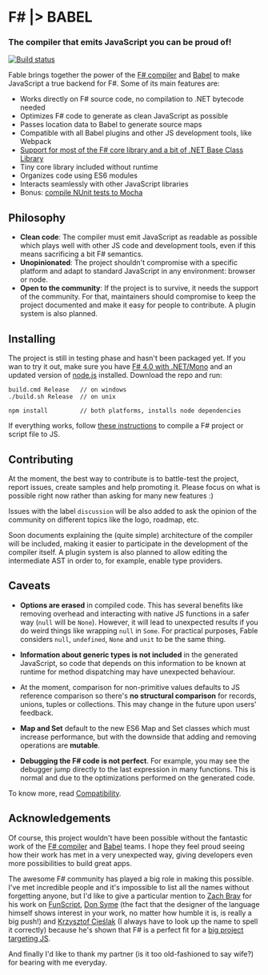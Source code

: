 # F# |> BABEL

### The compiler that emits JavaScript you can be proud of!
[![Build status](https://ci.appveyor.com/api/projects/status/vlmyxg64my74sik5?svg=true)](https://ci.appveyor.com/project/alfonsogarciacaro/fable)

Fable brings together the power of the [F# compiler](http://fsharp.github.io/FSharp.Compiler.Service/)
and [Babel](http://babeljs.io) to make JavaScript a true backend for F#.
Some of its main features are:

- Works directly on F# source code, no compilation to .NET bytecode needed
- Optimizes F# code to generate as clean JavaScript as possible
- Passes location data to Babel to generate source maps
- Compatible with all Babel plugins and other JS development tools, like Webpack
- [Support for most of the F# core library and a bit of .NET Base Class Library](docs/compatibility.md)
- Tiny core library included without runtime
- Organizes code using ES6 modules 
- Interacts seamlessly with other JavaScript libraries
- Bonus: [compile NUnit tests to Mocha](docs/testing.md)

## Philosophy

- **Clean code**: The compiler must emit JavaScript as readable as possible
  which plays well with other JS code and development tools, even if this
  means sacrificing a bit F# semantics. 
- **Unopinionated**: The project shouldn't compromise with a specific platform
  and adapt to standard JavaScript in any environment: browser or node.
- **Open to the community**: If the project is to survive, it needs the support of the community. For that, maintainers should compromise to keep the project documented and make it easy for people to contribute. A plugin system is also planned.

## Installing

The project is still in testing phase and hasn't been packaged yet. If you wan to try it out,
make sure you have [F# 4.0 with .NET/Mono](http://fsharp.org) and an updated version of [node.js](https://nodejs.org) installed.
Download the repo and run:
```
build.cmd Release   // on windows    
./build.sh Release  // on unix

npm install         // both platforms, installs node dependencies
```
If everything works, follow [these instructions](docs/compiling.md) to compile a F# project or script file to JS.

## Contributing

At the moment, the best way to contribute is to battle-test the project, report issues,
create samples and help promoting it. Please focus on what is possible right now rather than
asking for many new features :)

Issues with the label `discussion` will be also added to ask the opinion of the community
on different topics like the logo, roadmap, etc.

Soon documents explaining the (quite simple) architecture of the compiler will be included,
making it easier to participate in the development of the compiler itself. A plugin system
is also planned to allow editing the intermediate AST in order to, for example, enable type providers. 

## Caveats

- **Options are erased** in compiled code. This has several benefits like removing overhead
  and interacting with native JS functions in a safer way (`null` will be `None`).
  However, it will lead to unexpected results if you do weird things like wrapping `null` in `Some`.
  For practical purposes, Fable considers `null`, `undefined`, `None` and `unit` to be the same thing.

- **Information about generic types is not included** in the generated JavaScript, so code that
  depends on this information to be known at runtime for method dispatching may have unexpected behaviour.

- At the moment, comparison for non-primitive values defaults to JS reference comparison so there's
  **no structural comparison** for records, unions, tuples or collections. This may change in the future
  upon users' feedback.

- **Map and Set** default to the new ES6 Map and Set classes which must increase performance,
  but with the downside that adding and removing operations are **mutable**.

- **Debugging the F# code is not perfect**. For example, you may see the debugger jump directly
  to the last expression in many functions. This is normal and due to the optimizations performed
  on the generated code.

To know more, read [Compatibility](docs/compatibility.md).

## Acknowledgements

Of course, this project wouldn't have been possible without the fantastic work of the [F# compiler](http://fsharp.github.io/FSharp.Compiler.Service/)
and [Babel](http://babeljs.io) teams. I hope they feel proud seeing how their work has met in
a very unexpected way, giving developers even more possibilities to build great apps.

The awesome F# community has played a big role in making this possible. I've met incredible
people and it's impossible to list all the names without forgetting anyone, but I'd like to
give a particular mention to [Zach Bray](https://github.com/ZachBray) for his work on [FunScript](http://funscript.info/), [Don Syme](https://github.com/dsyme) (the fact that the designer
of the language himself shows interest in your work, no matter how humble it is, is really a big push!)
and [Krzysztof Cieślak](https://github.com/Krzysztof-Cieslak) (I always have to look up the name to spell it correctly) because he's shown that
F# is a perfect fit for a [big project targeting JS](http://ionide.io/).

And finally I'd like to thank my partner (is it too old-fashioned to say wife?) for bearing with me
everyday.
